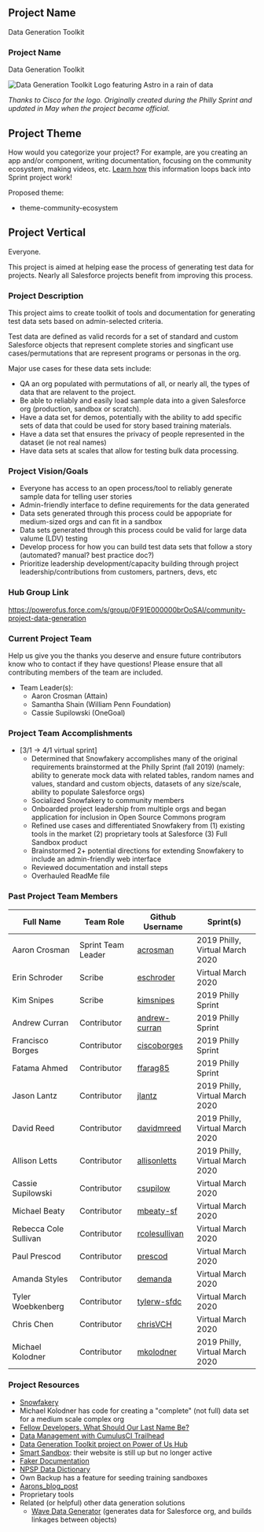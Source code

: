 ## Project Name
Data Generation Toolkit


### Project Name
Data Generation Toolkit

![Data Generation Toolkit Logo featuring Astro in a rain of data](https://raw.githubusercontent.com/SFDO-Community-Sprints/DataGenerationToolkit/master/Assets/DataGenerationLogoFinal051320.png)

_Thanks to Cisco for the logo. Originally created during the Philly Sprint and updated in May when the project became official._

## Project Theme

How would you categorize your project? For example, are you creating an app and/or component, writing documentation, focusing on the community ecosystem, making videos, etc. [Learn how](https://github.com/SFDO-Community-Sprints/Welcome/wiki/SFDO-Community-Sprints-Topic-Overview) this information loops back into Sprint project work!

Proposed theme:
* theme-community-ecosystem

## Project Vertical
Everyone.

This project is aimed at helping ease the process of generating test data for projects. Nearly all Salesforce projects benefit from improving this process.

### Project Description
This project aims to create toolkit of tools and documentation for generating test data sets based on admin-selected criteria.

Test data are defined as valid records for a set of standard and custom Salesforce objects that represent complete stories and singficant use cases/permutations that are represent programs or personas in the org.

Major use cases for these data sets include:
* QA an org populated with permutations of all, or nearly all, the types of data that are relavent to the project.
* Be able to reliably and easily load sample data into a given Salesforce org (production, sandbox or scratch).
* Have a data set for demos, potentially with the ability to add specific sets of data that could be used for story based training materials.
* Have a data set that ensures the privacy of people represented in the dataset (ie not real names)
* Have data sets at scales that allow for testing bulk data processing.

### Project Vision/Goals
* Everyone has access to an open process/tool to reliably generate sample data for telling user stories
* Admin-friendly interface to define requirements for the data generated
* Data sets generated through this process could be appopriate for medium-sized orgs and can fit in a sandbox
* Data sets generated through this process could be valid for large data valume (LDV) testing
* Develop process for how you can build test data sets that follow a story (automated? manual? best practice doc?)
* Prioritize leadership development/capacity building through project leadership/contributions from customers, partners, devs, etc

### Hub Group Link
https://powerofus.force.com/s/group/0F91E000000brOoSAI/community-project-data-generation

### Current Project Team
Help us give you the thanks you deserve and ensure future contributors know who to contact if they have questions! Please ensure that all contributing members of the team are included.
* Team Leader(s):
    * Aaron Crosman (Attain)
    * Samantha Shain (William Penn Foundation)
    * Cassie Supilowski (OneGoal)

### Project Team Accomplishments
* [3/1 -> 4/1 virtual sprint]
    * Determined that Snowfakery accomplishes many of the original requirements brainstormed at the Philly Sprint (fall 2019) (namely: ability to generate mock data with related tables, random names and values, standard and custom objects, datasets of any size/scale, ability to populate Salesforce orgs)
    * Socialized Snowfakery to community members
    * Onboarded project leadership from multiple orgs and began application for inclusion in Open Source Commons program
    * Refined use cases and differentiated Snowfakery from (1) existing tools in the market (2) proprietary tools at Salesforce (3) Full Sandbox product
    * Brainstormed 2+ potential directions for extending Snowfakery to include an admin-friendly web interface
    * Reviewed documentation and install steps
    * Overhauled ReadMe file

### Past Project Team Members

Full Name              | Team Role          | Github Username                                   | Sprint(s)
------------           | -------------      | -------------                                     | -------------
Aaron Crosman          | Sprint Team Leader | [acrosman](https://github.com/acrosman)           |2019 Philly, Virtual March 2020
Erin Schroder          | Scribe             | [eschroder](https://github.com/eschroder)         |Virtual March 2020
Kim Snipes             | Scribe             | [kimsnipes](https://github.com/kimsnipes)         |2019 Philly Sprint
Andrew Curran          | Contributor        | [andrew-curran](https://github.com/andrew-curran) |2019 Philly Sprint
Francisco Borges       | Contributor        | [ciscoborges](https://github.com/ciscoborges)     |2019 Philly Sprint
Fatama Ahmed           | Contributor        | [ffarag85](https://github.com/ffarag85)           |2019 Philly Sprint
Jason Lantz            | Contributor        | [jlantz](https://github.com/jlantz)               |2019 Philly, Virtual March 2020
David Reed             | Contributor        | [davidmreed](https://github.com/davidmreed)       |2019 Philly, Virtual March 2020
Allison Letts          | Contributor        | [allisonletts](https://github.com/allisonletts)   |2019 Philly, Virtual March 2020
Cassie Supilowski      | Contributor        | [csupilow](https://github.com/csupilow)           |Virtual March 2020
Michael Beaty          | Contributor        | [mbeaty-sf](https://github.com/mbeaty-sf)         |Virtual March 2020
Rebecca Cole Sullivan  | Contributor        | [rcolesullivan](https://github.com/rcolesullivan) |Virtual March 2020
Paul Prescod           | Contributor        | [prescod](https://github.com/prescod)             |Virtual March 2020
Amanda Styles          | Contributor        | [demanda](https://github.com/demanda)             |Virtual March 2020
Tyler Woebkenberg      | Contributor        | [tylerw-sfdc](https://github.com/tylerw-sfdc)     |Virtual March 2020
Chris Chen             | Contributor        | [chrisVCH](https://github.com/chrisVCH)           |Virtual March 2020
Michael Kolodner       | Contributor        | [mkolodner](https://github.com/mkolodner)         |2019 Philly, Virtual March 2020

### Project Resources
* [Snowfakery](https://github.com/SFDO-Tooling/Snowfakery)
* Michael Kolodner has code for creating a "complete" (not full) data set for a medium scale complex org
* [Fellow Developers, What Should Our Last Name Be?](https://dev.to/roygreenfeld/fellow-developers-what-should-our-last-name-be-cle)
* [Data Management with CumulusCI Trailhead](https://trailhead.salesforce.com/en/content/learn/modules/data-management-with-cumulusci?trail_id=build-applications-with-cumulusci)
* [Data Generation Toolkit project on Power of Us Hub](https://powerofus.force.com/s/group/0F91E000000brOoSAI/community-project-data-generation)
* [Smart Sandbox](https://www.smartsandbox.com/index.html): their website is still up but no longer active
* [Faker Documentation](https://faker.readthedocs.io/en/master/)
* [NPSP Data Dictionary](https://attain-projects.quip.com/yD1wAsdz1m1Q/NPSP-Public-Data-Dictionary)
* Own Backup has a feature for seeding training sandboxes
* [Aarons_blog_post](https://spinningcode.org/2016/09/bad-data-systems-do-not-justify-sexist-your-behavior/)
* Proprietary tools
* Related (or helpful) other data generation solutions
    * [Wave Data Generator](https://github.com/ttse-sfdc/sfdc-wave-data-generator) (generates data for Salesforce org, and builds linkages between objects)
